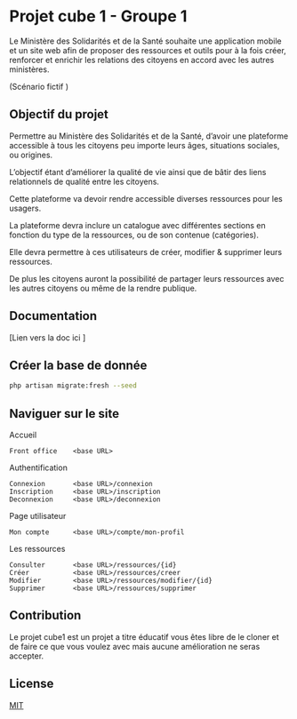 # Projet cube 1 - Groupe 1

Le Ministère des Solidarités et de la Santé souhaite une application mobile et un site web afin de proposer des ressources et outils pour à la fois créer, renforcer et enrichir les relations des citoyens en accord avec les autres ministères. 

(Scénario fictif )

## Objectif du projet

Permettre au Ministère des Solidarités et de la Santé, d’avoir une plateforme accessible à tous les citoyens peu importe leurs âges, situations sociales, ou origines. 

L’objectif étant d’améliorer la qualité de vie ainsi que de bâtir des liens relationnels de qualité entre les citoyens. 

Cette plateforme va devoir rendre accessible diverses ressources pour les usagers. 

La plateforme devra inclure un catalogue avec différentes sections en fonction du type de la ressources, ou de son contenue (catégories). 

Elle devra permettre à ces utilisateurs de créer, modifier & supprimer leurs ressources. 

De plus les citoyens auront la possibilité de partager leurs ressources avec les autres citoyens ou même de la rendre publique. 

## Documentation

[Lien vers la doc ici ]

## Créer la base de donnée

```bash
php artisan migrate:fresh --seed 
```

## Naviguer sur le site
Accueil 
```
Front office    <base URL>
```


Authentification
```
Connexion       <base URL>/connexion
Inscription     <base URL>/inscription
Deconnexion     <base URL>/deconnexion
```

Page utilisateur
```
Mon compte      <base URL>/compte/mon-profil
```

Les ressources
```
Consulter       <base URL>/ressources/{id}
Créer           <base URL>/ressources/creer
Modifier        <base URL>/ressources/modifier/{id}
Supprimer       <base URL>/ressources/supprimer
```

## Contribution
Le projet cube1 est un projet a titre éducatif vous êtes libre de le cloner et de faire ce que vous voulez avec mais aucune amélioration ne seras accepter. 

## License
[MIT](https://choosealicense.com/licenses/mit/)
